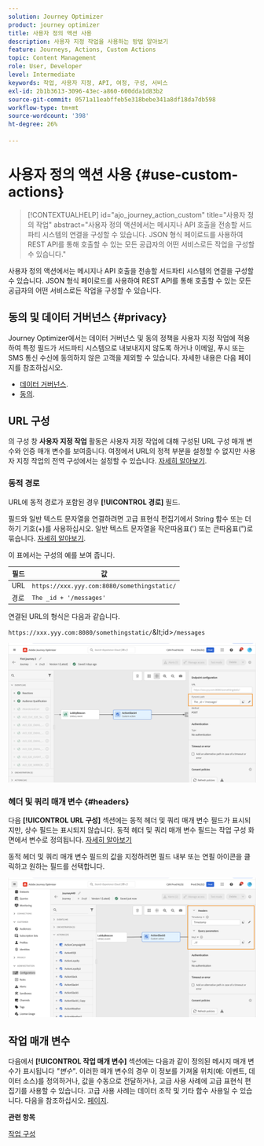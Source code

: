 ```yaml
---
solution: Journey Optimizer
product: journey optimizer
title: 사용자 정의 액션 사용
description: 사용자 지정 작업을 사용하는 방법 알아보기
feature: Journeys, Actions, Custom Actions
topic: Content Management
role: User, Developer
level: Intermediate
keywords: 작업, 사용자 지정, API, 여정, 구성, 서비스
exl-id: 2b1b3613-3096-43ec-a860-600dda1d83b2
source-git-commit: 0571a11eabffeb5e318bebe341a8df18da7db598
workflow-type: tm+mt
source-wordcount: '398'
ht-degree: 26%

---
```


# 사용자 정의 액션 사용 {#use-custom-actions}

>[!CONTEXTUALHELP]
>id="ajo_journey_action_custom"
>title="사용자 정의 작업"
>abstract="사용자 정의 액션에서는 메시지나 API 호출을 전송할 서드파티 시스템의 연결을 구성할 수 있습니다. JSON 형식 페이로드를 사용하여 REST API를 통해 호출할 수 있는 모든 공급자의 어떤 서비스로든 작업을 구성할 수 있습니다."

사용자 정의 액션에서는 메시지나 API 호출을 전송할 서드파티 시스템의 연결을 구성할 수 있습니다. JSON 형식 페이로드를 사용하여 REST API를 통해 호출할 수 있는 모든 공급자의 어떤 서비스로든 작업을 구성할 수 있습니다.

## 동의 및 데이터 거버넌스 {#privacy}

Journey Optimizer에서는 데이터 거버넌스 및 동의 정책을 사용자 지정 작업에 적용하여 특정 필드가 서드파티 시스템으로 내보내지지 않도록 하거나 이메일, 푸시 또는 SMS 통신 수신에 동의하지 않은 고객을 제외할 수 있습니다. 자세한 내용은 다음 페이지를 참조하십시오.

* [데이터 거버넌스](../action/action-privacy.md).
* [동의](../action/consent.md).

## URL 구성

의 구성 창 **사용자 지정 작업** 활동은 사용자 지정 작업에 대해 구성된 URL 구성 매개 변수와 인증 매개 변수를 보여줍니다. 여정에서 URL의 정적 부분을 설정할 수 없지만 사용자 지정 작업의 전역 구성에서는 설정할 수 있습니다. [자세히 알아보기](../action/about-custom-action-configuration.md).

### 동적 경로

URL에 동적 경로가 포함된 경우 **[!UICONTROL 경로]** 필드.

필드와 일반 텍스트 문자열을 연결하려면 고급 표현식 편집기에서 String 함수 또는 더하기 기호(+)를 사용하십시오. 일반 텍스트 문자열을 작은따옴표(&#39;) 또는 큰따옴표(&quot;)로 묶습니다. [자세히 알아보기](expression/expressionadvanced.md).

이 표에서는 구성의 예를 보여 줍니다.

| 필드 | 값 |
| --- | --- |
| URL | `https://xxx.yyy.com:8080/somethingstatic/` |
| 경로 | `The _id + '/messages'` |

연결된 URL의 형식은 다음과 같습니다.

`https://xxx.yyy.com:8080/somethingstatic/`\&lt;id>`/messages`

![](assets/journey-custom-action-url.png)

### 헤더 및 쿼리 매개 변수 {#headers}

다음 **[!UICONTROL URL 구성]** 섹션에는 동적 헤더 및 쿼리 매개 변수 필드가 표시되지만, 상수 필드는 표시되지 않습니다. 동적 헤더 및 쿼리 매개 변수 필드는 작업 구성 화면에서 변수로 정의됩니다. [자세히 알아보기](../action/about-custom-action-configuration.md#url-configuration)

동적 헤더 및 쿼리 매개 변수 필드의 값을 지정하려면 필드 내부 또는 연필 아이콘을 클릭하고 원하는 필드를 선택합니다.

![](assets/journey-dynamicheaderfield.png)

## 작업 매개 변수

다음에서 **[!UICONTROL 작업 매개 변수]** 섹션에는 다음과 같이 정의된 메시지 매개 변수가 표시됩니다 _&quot;변수&quot;_. 이러한 매개 변수의 경우 이 정보를 가져올 위치(예: 이벤트, 데이터 소스)를 정의하거나, 값을 수동으로 전달하거나, 고급 사용 사례에 고급 표현식 편집기를 사용할 수 있습니다. 고급 사용 사례는 데이터 조작 및 기타 함수 사용일 수 있습니다. 다음을 참조하십시오. [페이지](expression/expressionadvanced.md).

**관련 항목**

[작업 구성](../action/about-custom-action-configuration.md)
